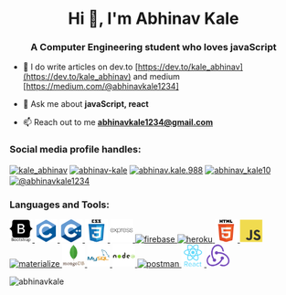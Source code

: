 <h1 align="center">Hi 👋, I'm Abhinav Kale</h1>
<h3 align="center">A Computer Engineering student who loves javaScript</h3>

<!-- <p align="left"> <img src="https://komarev.com/ghpvc/?username=abhinavkale&label=Profile%20views&color=0e75b6&style=flat" alt="abhinavkale" /> </p> -->

<!-- - 🌱 I’m currently learning **Golang** -->

- 📝 I do write articles on dev.to [https://dev.to/kale_abhinav](https://dev.to/kale_abhinav) and medium [https://medium.com/@abhinavkale1234]

- 💬 Ask me about **javaScript, react**

- 📫 Reach out to me **abhinavkale1234@gmail.com**

<!-- ### Blogs posts -->
<!-- BLOG-POST-LIST:START -->
<!-- BLOG-POST-LIST:END -->

<h3 align="left">Social media profile handles:</h3>
<p align="left">
<a href="https://dev.to/kale_abhinav" target="blank"><img align="center" src="https://cdn.jsdelivr.net/npm/simple-icons@3.0.1/icons/dev-dot-to.svg" alt="kale_abhinav" height="30" width="40" /></a>
<a href="https://linkedin.com/in/abhinav-kale" target="blank"><img align="center" src="https://raw.githubusercontent.com/rahuldkjain/github-profile-readme-generator/master/src/images/icons/Social/linked-in-alt.svg" alt="abhinav-kale" height="30" width="40" /></a>
<a href="https://fb.com/abhinav.kale.988" target="blank"><img align="center" src="https://raw.githubusercontent.com/rahuldkjain/github-profile-readme-generator/master/src/images/icons/Social/facebook.svg" alt="abhinav.kale.988" height="30" width="40" /></a>
<a href="https://instagram.com/abhinav_kale10" target="blank"><img align="center" src="https://raw.githubusercontent.com/rahuldkjain/github-profile-readme-generator/master/src/images/icons/Social/instagram.svg" alt="abhinav_kale10" height="30" width="40" /></a>
<a href="https://medium.com/@abhinavkale1234" target="blank"><img align="center" src="https://raw.githubusercontent.com/rahuldkjain/github-profile-readme-generator/master/src/images/icons/Social/medium.svg" alt="@abhinavkale1234" height="30" width="40" /></a>
<!-- <a href="https://www.leetcode.com/abhinavkale1234" target="blank"><img align="center" src="https://raw.githubusercontent.com/rahuldkjain/github-profile-readme-generator/master/src/images/icons/Social/leet-code.svg" alt="abhinavkale1234" height="30" width="40" /></a> -->
</p>

<h3 align="left">Languages and Tools:</h3>
<p align="left"> <a href="https://getbootstrap.com" target="_blank"> <img src="https://raw.githubusercontent.com/devicons/devicon/master/icons/bootstrap/bootstrap-plain-wordmark.svg" alt="bootstrap" width="40" height="40"/> </a> <a href="https://www.cprogramming.com/" target="_blank"> <img src="https://raw.githubusercontent.com/devicons/devicon/master/icons/c/c-original.svg" alt="c" width="40" height="40"/> </a> <a href="https://www.w3schools.com/cpp/" target="_blank"> <img src="https://raw.githubusercontent.com/devicons/devicon/master/icons/cplusplus/cplusplus-original.svg" alt="cplusplus" width="40" height="40"/> </a> <a href="https://www.w3schools.com/css/" target="_blank"> <img src="https://raw.githubusercontent.com/devicons/devicon/master/icons/css3/css3-original-wordmark.svg" alt="css3" width="40" height="40"/> </a> <a href="https://expressjs.com" target="_blank"> <img src="https://raw.githubusercontent.com/devicons/devicon/master/icons/express/express-original-wordmark.svg" alt="express" width="40" height="40"/> </a> <a href="https://firebase.google.com/" target="_blank"> <img src="https://www.vectorlogo.zone/logos/firebase/firebase-icon.svg" alt="firebase" width="40" height="40"/> </a> <a href="https://heroku.com" target="_blank"> <img src="https://www.vectorlogo.zone/logos/heroku/heroku-icon.svg" alt="heroku" width="40" height="40"/> </a> <a href="https://www.w3.org/html/" target="_blank"> <img src="https://raw.githubusercontent.com/devicons/devicon/master/icons/html5/html5-original-wordmark.svg" alt="html5" width="40" height="40"/> </a> <a href="https://developer.mozilla.org/en-US/docs/Web/JavaScript" target="_blank"> <img src="https://raw.githubusercontent.com/devicons/devicon/master/icons/javascript/javascript-original.svg" alt="javascript" width="40" height="40"/> </a> <a href="https://materializecss.com/" target="_blank"> <img src="https://raw.githubusercontent.com/prplx/svg-logos/5585531d45d294869c4eaab4d7cf2e9c167710a9/svg/materialize.svg" alt="materialize" width="40" height="40"/> </a> <a href="https://www.mongodb.com/" target="_blank"> <img src="https://raw.githubusercontent.com/devicons/devicon/master/icons/mongodb/mongodb-original-wordmark.svg" alt="mongodb" width="40" height="40"/> </a> <a href="https://www.mysql.com/" target="_blank"> <img src="https://raw.githubusercontent.com/devicons/devicon/master/icons/mysql/mysql-original-wordmark.svg" alt="mysql" width="40" height="40"/> </a> <a href="https://nodejs.org" target="_blank"> <img src="https://raw.githubusercontent.com/devicons/devicon/master/icons/nodejs/nodejs-original-wordmark.svg" alt="nodejs" width="40" height="40"/> </a> <a href="https://postman.com" target="_blank"> <img src="https://www.vectorlogo.zone/logos/getpostman/getpostman-icon.svg" alt="postman" width="40" height="40"/> </a> <a href="https://reactjs.org/" target="_blank"> <img src="https://raw.githubusercontent.com/devicons/devicon/master/icons/react/react-original-wordmark.svg" alt="react" width="40" height="40"/> </a> <a href="https://redux.js.org" target="_blank"> <img src="https://raw.githubusercontent.com/devicons/devicon/master/icons/redux/redux-original.svg" alt="redux" width="40" height="40"/> </a> </p>

<p><img align="left" src="https://github-readme-stats.vercel.app/api/top-langs?username=abhinavkale&show_icons=true&locale=en&layout=compact" alt="abhinavkale" /></p>

<!-- <p>&nbsp;<img align="center" src="https://github-readme-stats.vercel.app/api?username=abhinavkale&show_icons=true&locale=en" alt="abhinavkale" /></p> -->

<!-- <p><img align="center" src="https://github-readme-streak-stats.herokuapp.com/?user=abhinavkale&" alt="abhinavkale" /></p> -->
